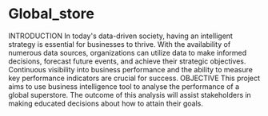 # Global_store
INTRODUCTION
In today's data-driven society, having an intelligent strategy is essential for businesses to thrive. With the availability of numerous data sources, organizations can utilize data to make informed decisions, forecast future events, and achieve their strategic objectives. Continuous visibility into business performance and the ability to measure key performance indicators are crucial for success.
OBJECTIVE
This project aims to use business intelligence tool to analyse the performance of a global superstore. The outcome of this analysis will assist stakeholders in making educated decisions about how to attain their goals.
